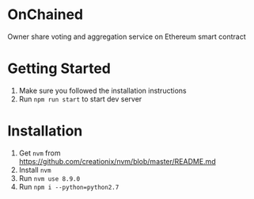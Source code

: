 # OnChained
Owner share voting and aggregation service on Ethereum smart contract

# Getting Started
1. Make sure you followed the installation instructions
1. Run `npm run start` to start dev server


# Installation
1. Get `nvm` from https://github.com/creationix/nvm/blob/master/README.md
1. Install `nvm`
1. Run `nvm use 8.9.0`
1. Run `npm i --python=python2.7`
